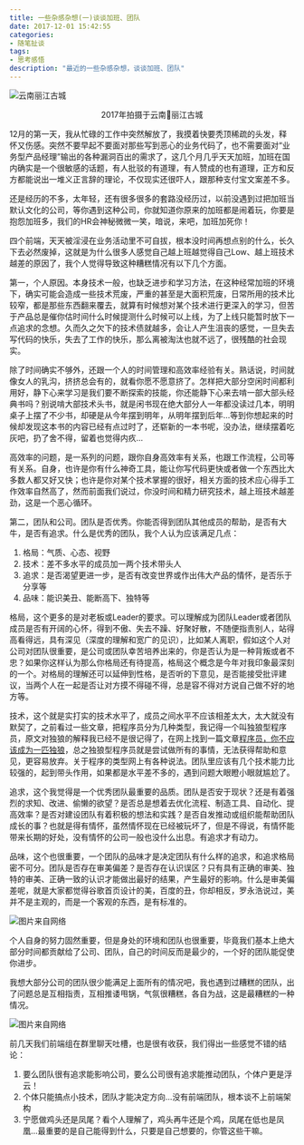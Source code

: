 ```yaml
---
title: 一些杂感杂想(一)谈谈加班、团队
date: 2017-12-01 15:42:55
categories:
- 随笔扯谈
tags:
- 思考感悟
description: "最近的一些杂感杂想，谈谈加班、团队"
---
```

![云南丽江古城](https://dunizb.b0.upaiyun.com/Photos/yunan/lijian4.jpeg)
<div align="center">2017年拍摄于云南丽江古城</div>

12月的第一天，我从忙碌的工作中突然解放了，我摸着快要秃顶稀疏的头发，释怀又伤感。突然不要早起不要面对那些写到恶心的业务代码了，也不需要面对“业务型产品经理”输出的各种漏洞百出的需求了，这几个月几乎天天加班，加班在国内确实是一个很敏感的话题，有人批驳的有道理，有人赞成的也有道理，正方和反方都能说出一堆义正言辞的理论，不仅现实还很吓人，跟那种支付宝文案差不多。

还是经历的不多，太年轻，还有很多很多的套路没经历过，以前没遇到过把加班当默认文化的公司，等你遇到这种公司，你就知道你原来的加班都是闹着玩，你要是抱怨加班多，我们的HR会神秘微微一笑，暗说，来吧，加班加死你！

四个前端，天天被淫浸在业务活动里不可自拔，根本没时间再想点别的什么，长久下去必然废掉，这就是为什么很多人感觉自己越上班越觉得自己Low、越上班技术越差的原因了，我个人觉得导致这种糟糕情况有以下几个方面。

第一，个人原因。本身技术一般，也缺乏进步和学习方法，在这种经常加班的环境下，确实可能会造成一些技术荒废，严重的甚至是大面积荒废，日常所用的技术比较窄，都是那些东西翻来覆去，就算有时候想对某个技术进行更深入的学习，但苦于产品总是催你估时间什么时候提测什么时候可以上线，为了上线只能暂时放下一点追求的念想。久而久之欠下的技术债就越多，会让人产生沮丧的感觉，一旦失去写代码的快乐，失去了工作的快乐，那么离被淘汰也就不远了，很残酷的社会现实。

除了时间确实不够外，还跟一个人的时间管理和高效率经验有关。熟话说，时间就像女人的乳沟，挤挤总会有的，就看你愿不愿意挤了。怎样把大部分空闲时间都利用好，静下心来学习是我们要不断探索的技能，你还能静下心来去啃一部大部头经典书吗？别说啃大部技术头书，就是闲书现在绝大部分人一年都没读过几本，明明桌子上摆了不少书，却硬是从今年摆到明年，从明年摆到后年...等到你想起来的时候却发现这本书的内容已经有点过时了，还崭新的一本书呢，没办法，继续摆着吃灰吧，扔了舍不得，留着也觉得内疚...

高效率的问题，是一系列的问题，跟你自身高效率有关系，也跟工作流程，公司等有关系。自身，也许是你有什么神奇工具，能让你写代码更快或者做一个东西比大多数人都又好又快；也许是你对某个技术掌握的很好，相关方面的技术应心得手工作效率自然高了，然而前面我们说过，你没时间和精力研究技术，越上班技术越差劲，这是一个恶心循环。

第二，团队和公司。团队是否优秀。你能否得到团队其他成员的帮助，是否有大牛，是否有追求。什么是优秀的团队，我个人认为应该满足几点：

1. 格局：气质、心态、视野
2. 技术：差不多水平的成员加一两个技术带头人
3. 追求：是否渴望更进一步，是否有改变世界或作出伟大产品的情怀，是否乐于分享等
4. 品味：能识美丑、能断高下、独特等

格局，这个更多的是对老板或Leader的要求。可以理解成为团队Leader或者团队成员是否有开阔的心怀，得到不傲、失去不躁、好聚好散，不随便指责别人，站得高看得远，具有深见（深度的理解和宽广的见识），比如某人离职，假如这个人对公司对团队很重要，是公司或团队幸苦培养出来的，你是否认为是一种背叛或者不忠？如果你这样认为那么你格局还有待提高，格局这个概念是今年对我印象最深刻的一个。对格局的理解还可以延伸到性格，是否听的下意见，是否能接受批评建议，当两个人在一起是否让对方摸不得碰不得，总是容不得对方说自己做不好的地方等。

技术，这个就是实打实的技术水平了，成员之间水平不应该相差太大，太大就没有默契了，之前看过一些文章，把程序员分为几种类型，我记得一个叫独狼型程序员，原文对独狼的解释我已经不是很记得了，在网上找到一篇文章[程序员，你不应该成为一匹独狼](http://www.jianshu.com/p/4510f58293cf)，总之独狼型程序员就是尝试做所有的事情，无法获得帮助和意见，更容易放弃。关于程序的类型网上有各种说法。团队里应该有几个技术能力比较强的，起到带头作用，如果都是水平差不多的，遇到问题大眼瞪小眼就尴尬了。

追求，这个我觉得是一个优秀团队最重要的品质。团队是否安于现状？还是有着强烈的求知、改进、偷懒的欲望？是否总是想着去优化流程、制造工具、自动化、提高效率？是否对建设团队有着积极的想法和实践？是否自发推动或组织能帮助团队成长的事？也就是得有情怀，虽然情怀现在已经被玩坏了，但是不得说，有情怀能带来长期的好处，没有情怀的公司一般也没什么出息。有追求才有动力。

品味，这个也很重要，一个团队的品味才是决定团队有什么样的追求，和追求格局密不可分。团队是否存在审美偏差？是否存在认识误区？只有具有正确的审美、独特的审美、正确一致的认识才能做出最好的结果，产生最好的影响。什么是审美偏差呢，就是大家都觉得谷歌首页设计的美，百度的丑，你却相反，罗永浩说过，美并不是主观的，而是一个客观的东西，是有标准的。

![图片来自网络](http://ww3.sinaimg.cn/large/006tNc79ly1g5d8af1yfbj308c08cwee.jpg)

个人自身的努力固然重要，但是身处的环境和团队也很重要，毕竟我们基本上绝大部分时间都贡献给了公司、团队，自己的时间反而是最少的，一个好的团队能促使你进步。

我想大部分公司的团队很少能满足上面所有的情况吧，我也遇到过糟糕的团队，出了问题总是互相指责，互相推诿甩锅，气氛很糟糕，各自为战，这是最糟糕的一种情况。

![图片来自网络](http://ww3.sinaimg.cn/large/006tNc79ly1g5d8agz4ycj307x04r747.jpg)

前几天我们前端组在群里聊天吐槽，也是很有收获，我们得出一些感觉不错的结论：
1. 要么团队很有追求能影响公司，要么公司很有追求能推动团队，个体户更是浮云！
2. 个体只能搞点小技术，团队才能决定方向...没有前端团队，根本谈不上前端架构
3. 宁愿做鸡头还是凤尾？看个人理解了，鸡头再牛还是个鸡，凤尾在低也是凤凰…最重要的是自己能得到什么，只要是自己想要的，你管这些干嘛。

